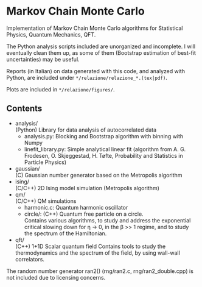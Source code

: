 # Markov Chain Monte Carlo
Implementation of Markov Chain Monte Carlo algorithms for Statistical Physics,
Quantum Mechanics, QFT.

The Python analysis scripts included are unorganized and incomplete. 
I will eventually clean them up, as some of them (Bootstrap estimation of best-fit uncertainties) may be useful.

Reports (in Italian) on data generated with this code, and analyzed with Python, are included under `*/relazione/relazione_*.(tex|pdf)`.

Plots are included in `*/relazione/figures/`.

## Contents
- analysis/  
  (Python) Library for data analysis of autocorrelated data
    - analysis.py: Blocking and Bootstrap algorithm with binning with Numpy 
    - linefit_library.py: Simple analytical linear fit (algorithm from A. G. Frodesen, O.
   Skjeggestad, H. Tøfte, Probability and Statistics in Particle Physics)
- gaussian/  
  (C) Gaussian number generator based on the Metropolis algorithm
- ising/   
  (C/C++) 2D Ising model simulation (Metropolis algorithm)
- qm/  
  (C/C++) QM simulations
    - harmonic.c: Quantum harmonic oscillator
    - circle/: (C++) Quantum free particle on a circle.  
      Contains various algorithms, to study and address the
      exponential critical slowing down for η -> 0, in the β >> 1 regime,
      and to study the spectrum of the Hamiltonian.
- qft/   
  (C++) 1+1D Scalar quantum field
  Contains tools to study the thermodynamics and the spectrum of the field,
  by using wall-wall correlators.
        
The random number generator ran2() (rng/ran2.c, rng/ran2_double.cpp) is not included due to licensing concerns.
